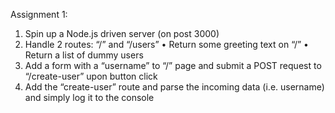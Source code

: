 Assignment 1:

1. Spin up a Node.js driven server (on post 3000)
2. Handle 2 routes: “/” and “/users” 
    • Return some greeting text on “/” 
    • Return a list of dummy users
3. Add a form with a “username” to “/” page and submit a POST request to “/create-user” upon button click
4. Add the “create-user” route and parse the incoming data (i.e. username) and simply log it to the console


